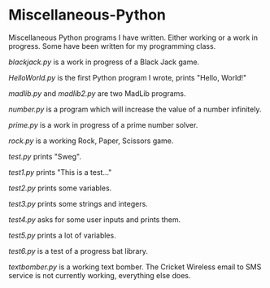 # Miscellaneous-Python
Miscellaneous Python programs I have written. Either working or a work in progress. Some have been written for my programming class.

*blackjack.py* is a work in progress of a Black Jack game.

*HelloWorld.py* is the first Python program I wrote, prints "Hello, World!"

*madlib.py* and *madlib2.py* are two MadLib programs.

*number.py* is a program which will increase the value of a number infinitely.

*prime.py* is a work in progress of a prime number solver.

*rock.py* is a working Rock, Paper, Scissors game.

*test.py* prints "Sweg".

*test1.py* prints "This is a test..."

*test2.py* prints some variables.

*test3.py* prints some strings and integers.

*test4.py* asks for some user inputs and prints them.

*test5.py* prints a lot of variables.

*test6.py* is a test of a progress bat library.

*textbomber.py* is a working text bomber. The Cricket Wireless email to SMS service is not currently working, everything else does.